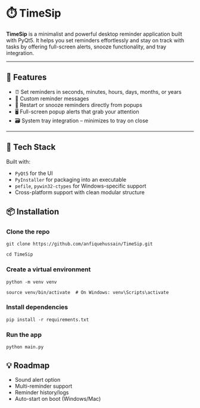 # ⏱️ TimeSip

**TimeSip** is a minimalist and powerful desktop reminder application built with PyQt5. It helps you set reminders effortlessly and stay on track with tasks by offering full-screen alerts, snooze functionality, and tray integration.

---

## 🚀 Features

- ⏰ Set reminders in seconds, minutes, hours, days, months, or years  
- 💬 Custom reminder messages  
- 🔄 Restart or snooze reminders directly from popups  
- 🖥️ Full-screen popup alerts that grab your attention  
- 🗃️ System tray integration – minimizes to tray on close  

---

## 🧰 Tech Stack

Built with:

- `PyQt5` for the UI  
- `PyInstaller` for packaging into an executable  
- `pefile`, `pywin32-ctypes` for Windows-specific support  
- Cross-platform support with clean modular structure

## 📦 Installation
### Clone the repo
```
git clone https://github.com/anfiquehussain/TimeSip.git
```
```
cd TimeSip
```

### Create a virtual environment
```
python -m venv venv
```
```
source venv/bin/activate  # On Windows: venv\Scripts\activate
```
### Install dependencies
```
pip install -r requirements.txt
```
### Run the app
```
python main.py
```
## 💡 Roadmap
- Sound alert option
- Multi-reminder support
- Reminder history/logs
- Auto-start on boot (Windows/Mac)
